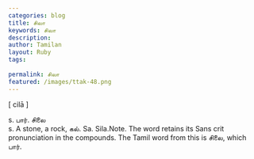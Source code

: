 ```yaml
---
categories: blog
title: சிலா
keywords: சிலா
description: 
author: Tamilan
layout: Ruby
tags: 
 
permalink: சிலா
featured: /images/ttak-48.png
---
```

  
[ cilā ]  
  
s. பார். சிலை  
s. A stone, a rock, கல். Sa. Sila.Note. The word retains its Sans crit pronunciation in the compounds. The Tamil word from this is சிலை, which பார். 